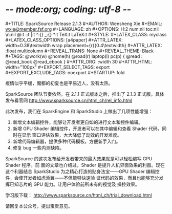 # -*- mode:org; coding: utf-8 -*-

#+TITLE:     SparkSource Release 2.1.3
#+AUTHOR:    Wensheng Xie
#+EMAIL:     wxie@member.fsf.org
#+LANGUAGE:  zh
#+OPTIONS: H:2 num:nil toc:nil \n:nil @:t ::t |:t ^:{} _:{} *:t TeX:t LaTeX:t
#+STYLE: <link rel="stylesheet" type="text/css" href="org.css" />
#+LATEX_CLASS: myclass
#+LATEX_CLASS_OPTIONS: [a4paper]
#+ATTR_LATEX: width=0.38\textwidth wrap placement={r}{0.4\textwidth}
#+ATTR_LATEX: :float multicolumn
#+REVEAL_TRANS: None
#+REVEAL_THEME: Black
#+TAGS: @work(w) @home(h) @road(r) laptop(l) pc(p) { @read : @read_book @read_ebook }
#+ATTR_ORG: :width 30
#+ATTR_HTML: width="100px"
#+EXPORT_SELECT_TAGS: export
#+EXPORT_EXCLUDE_TAGS: noexport
#+STARTUP: fold

疫情似乎平缓，魔都的初夏也是平易近人，没有太热。

SparkSource 团队节奏依然。在 2.1.1 正式版本之后，推出了 2.1.3
正式版。具体发布看官网
http://www.sparksource.cn/html_ch/rel_info.html

此次发布，我们在 SparkEngine 和 SparkStudio 上做出了几项性能增强：

1. 新增文本编辑控件，能够让开发者更自如的进行文本和控件编辑。
2. 新增 GPU Shader 编辑控件，开发者可以在其中编辑和查看 Shader 代码，同时在显示
   窗口评估效果，大大降低了动效的开发难度。
3. 新增代码编辑器，提供多种代码模板，方便新手入门。
4. 修复 bug 一些内测缺陷。

SparkSource 的这次发布给开发者带来的最大效果就是可以轻松编写 GPU Shader 程序。前
面的文章也介绍过，Shader 是提升人机界面效果的利器。现在这个利器结合 SparkStudio
为之精心打造的贴身法宝——GPU Shader 编辑控件，会使开发者如虎添翼——不但能够快速验
证代码的效果，而且也能够充分发挥已知芯片的 GPU 能力。让用户体验前所未有的视觉及
操控效果。

学习版下载：
http://www.sparksource.cn/html_ch/trial_download.html

请回复本公众号，提出宝贵意见。
